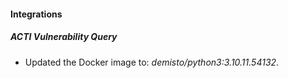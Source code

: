 #### Integrations
##### ACTI Vulnerability Query
- Updated the Docker image to: *demisto/python3:3.10.11.54132*.
